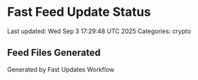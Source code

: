 # Fast Feed Update Status
Last updated: Wed Sep  3 17:29:48 UTC 2025
Categories: crypto

## Feed Files Generated

Generated by Fast Updates Workflow
